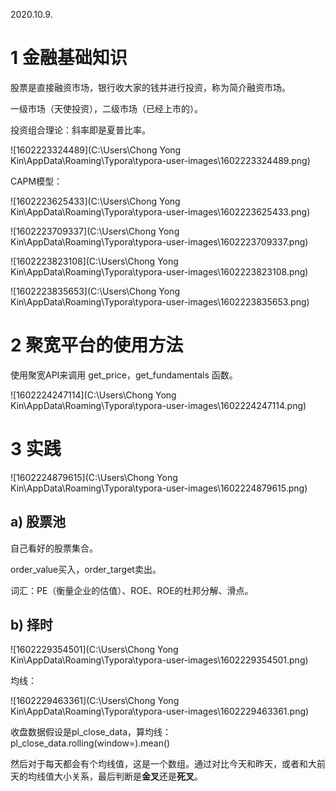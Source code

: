 2020.10.9.

# 1 金融基础知识

股票是直接融资市场，银行收大家的钱并进行投资，称为简介融资市场。

一级市场（天使投资），二级市场（已经上市的）。

投资组合理论：斜率即是夏普比率。

![1602223324489](C:\Users\Chong Yong Kin\AppData\Roaming\Typora\typora-user-images\1602223324489.png)



CAPM模型：

![1602223625433](C:\Users\Chong Yong Kin\AppData\Roaming\Typora\typora-user-images\1602223625433.png)

![1602223709337](C:\Users\Chong Yong Kin\AppData\Roaming\Typora\typora-user-images\1602223709337.png)

![1602223823108](C:\Users\Chong Yong Kin\AppData\Roaming\Typora\typora-user-images\1602223823108.png)

![1602223835653](C:\Users\Chong Yong Kin\AppData\Roaming\Typora\typora-user-images\1602223835653.png)



# 2 聚宽平台的使用方法

使用聚宽API来调用 get_price，get_fundamentals 函数。

![1602224247114](C:\Users\Chong Yong Kin\AppData\Roaming\Typora\typora-user-images\1602224247114.png)



# 3 实践

![1602224879615](C:\Users\Chong Yong Kin\AppData\Roaming\Typora\typora-user-images\1602224879615.png)

## a) 股票池

自己看好的股票集合。

order_value买入，order_target卖出。

词汇：PE（衡量企业的估值）、ROE、ROE的杜邦分解、滑点。



## b) 择时

![1602229354501](C:\Users\Chong Yong Kin\AppData\Roaming\Typora\typora-user-images\1602229354501.png)



均线：

![1602229463361](C:\Users\Chong Yong Kin\AppData\Roaming\Typora\typora-user-images\1602229463361.png)

收盘数据假设是pl_close_data，算均线：pl_close_data.rolling(window=).mean()

然后对于每天都会有个均线值，这是一个数组。通过对比今天和昨天，或者和大前天的均线值大小关系，最后判断是**金叉**还是**死叉**。